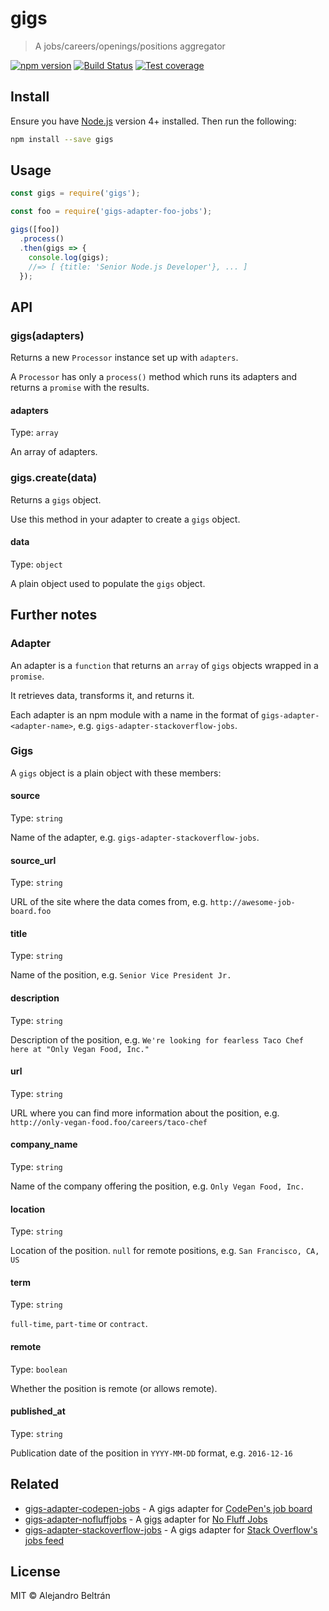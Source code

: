 # gigs

> A jobs/careers/openings/positions aggregator

[![npm version](https://img.shields.io/npm/v/gigs.svg)](https://npmjs.org/package/gigs)
[![Build Status](https://img.shields.io/travis/alebelcor/gigs/master.svg)](https://travis-ci.org/alebelcor/gigs)
[![Test coverage](https://img.shields.io/coveralls/alebelcor/gigs.svg)](https://coveralls.io/github/alebelcor/gigs)

## Install

Ensure you have [Node.js](https://nodejs.org) version 4+ installed. Then run the following:

```bash
npm install --save gigs
```

## Usage

```js
const gigs = require('gigs');

const foo = require('gigs-adapter-foo-jobs');

gigs([foo])
  .process()
  .then(gigs => {
    console.log(gigs);
    //=> [ {title: 'Senior Node.js Developer'}, ... ]
  });
```

## API

### gigs(adapters)

Returns a new `Processor` instance set up with `adapters`.

A `Processor` has only a `process()` method which runs its adapters and returns
a `promise` with the results.

#### adapters

Type: `array`

An array of adapters.

### gigs.create(data)

Returns a `gigs` object.

Use this method in your adapter to create a `gigs` object.

#### data

Type: `object`

A plain object used to populate the `gigs` object.

## Further notes

### Adapter

An adapter is a `function` that returns an `array` of `gigs` objects wrapped in a `promise`.

It retrieves data, transforms it, and returns it.

Each adapter is an npm module with a name in the format of `gigs-adapter-<adapter-name>`,
e.g. `gigs-adapter-stackoverflow-jobs`.

### Gigs

A `gigs` object is a plain object with these members:

#### source

Type: `string`

Name of the adapter, e.g. `gigs-adapter-stackoverflow-jobs`.

#### source_url

Type: `string`

URL of the site where the data comes from, e.g. `http://awesome-job-board.foo`

#### title

Type: `string`

Name of the position, e.g. `Senior Vice President Jr.`

#### description

Type: `string`

Description of the position, e.g. `We're looking for fearless Taco Chef here at "Only Vegan Food, Inc."`

#### url

Type: `string`

URL where you can find more information about the position, e.g. `http://only-vegan-food.foo/careers/taco-chef`

#### company_name

Type: `string`

Name of the company offering the position, e.g. `Only Vegan Food, Inc.`

#### location

Type: `string`

Location of the position. `null` for remote positions, e.g. `San Francisco, CA, US`

#### term

Type: `string`

`full-time`, `part-time` or `contract`.

#### remote

Type: `boolean`

Whether the position is remote (or allows remote).

#### published_at

Type: `string`

Publication date of the position in `YYYY-MM-DD` format, e.g. `2016-12-16`

## Related

* [gigs-adapter-codepen-jobs](https://github.com/alebelcor/gigs-adapter-codepen-jobs) - A gigs adapter for [CodePen's job board](https://codepen.io/jobs)
* [gigs-adapter-nofluffjobs](https://github.com/alebelcor/gigs-adapter-nofluffjobs) - A [gigs](https://github.com/alebelcor/gigs) adapter for [No Fluff Jobs](https://nofluffjobs.com)
* [gigs-adapter-stackoverflow-jobs](https://github.com/alebelcor/gigs-adapter-stackoverflow-jobs) - A gigs adapter for [Stack Overflow's jobs feed](http://stackoverflow.com/jobs)

## License

MIT © Alejandro Beltrán

